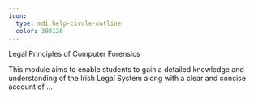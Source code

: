```yaml
---
icon:
  type: mdi:help-circle-outline
  color: 398126
---
```

Legal Principles of Computer Forensics

This module aims to enable students to gain a detailed knowledge and understanding of the Irish Legal System along with a clear and concise account of ... 
